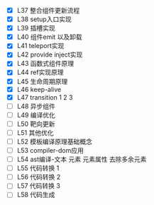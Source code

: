 - [x] L37 整合组件更新流程
- [x] L38 setup入口实现
- [x] L39 插槽实现
- [x] L40 组件emit 以及卸载
- [x] L41 teleport实现
- [x] L42 provide inject实现
- [x] L43 函数式组件原理
- [x] L44 ref实现原理
- [x] L45 生命周期原理
- [x] L46 keep-alive
- [x] L47 transition 1 2 3
- [ ] L48 异步组件
- [ ] L49 编译优化
- [ ] L50 靶向更新
- [ ] L51 其他优化
- [ ] L52 模板编译原理基础概念
- [ ] L53 compiler-dom应用
- [ ] L54 ast编译-文本 元素 元素属性 去除多余元素
- [ ] L55 代码转换 1
- [ ] L56 代码转换 2
- [ ] L57 代码转换 3
- [ ] L58 代码生成
